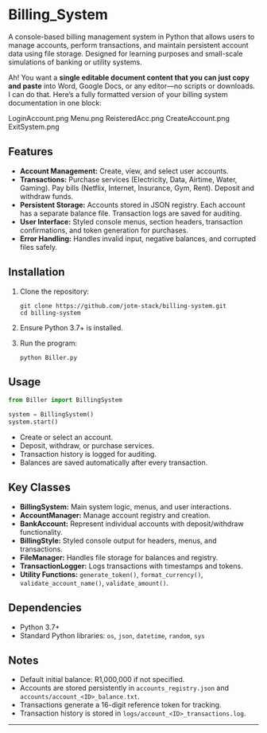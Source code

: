 # Billing_System
A console-based billing management system in Python that allows users to manage accounts, perform transactions, and maintain persistent account data using file storage. Designed for learning purposes and small-scale simulations of banking or utility systems.

Ah! You want a **single editable document content that you can just copy and paste** into Word, Google Docs, or any editor—no scripts or downloads. I can do that. Here’s a fully formatted version of your billing system documentation in one block:

LoginAccount.png
Menu.png
ReisteredAcc.png
CreateAccount.png
ExitSystem.png

## Features

* **Account Management:** Create, view, and select user accounts.
* **Transactions:** Purchase services (Electricity, Data, Airtime, Water, Gaming). Pay bills (Netflix, Internet, Insurance, Gym, Rent). Deposit and withdraw funds.
* **Persistent Storage:** Accounts stored in JSON registry. Each account has a separate balance file. Transaction logs are saved for auditing.
* **User Interface:** Styled console menus, section headers, transaction confirmations, and token generation for purchases.
* **Error Handling:** Handles invalid input, negative balances, and corrupted files safely.

## Installation

1. Clone the repository:

   ```
   git clone https://github.com/jotm-stack/billing-system.git
   cd billing-system
   ```
2. Ensure Python 3.7+ is installed.
3. Run the program:

   ```
   python Biller.py
   ```

## Usage

```python
from Biller import BillingSystem

system = BillingSystem()
system.start()
```

* Create or select an account.
* Deposit, withdraw, or purchase services.
* Transaction history is logged for auditing.
* Balances are saved automatically after every transaction.

## Key Classes

* **BillingSystem:** Main system logic, menus, and user interactions.
* **AccountManager:** Manage account registry and creation.
* **BankAccount:** Represent individual accounts with deposit/withdraw functionality.
* **BillingStyle:** Styled console output for headers, menus, and transactions.
* **FileManager:** Handles file storage for balances and registry.
* **TransactionLogger:** Logs transactions with timestamps and tokens.
* **Utility Functions:** `generate_token()`, `format_currency()`, `validate_account_name()`, `validate_amount()`.

## Dependencies

* Python 3.7+
* Standard Python libraries: `os`, `json`, `datetime`, `random`, `sys`

## Notes

* Default initial balance: R1,000,000 if not specified.
* Accounts are stored persistently in `accounts_registry.json` and `accounts/account_<ID>_balance.txt`.
* Transactions generate a 16-digit reference token for tracking.
* Transaction history is stored in `logs/account_<ID>_transactions.log`.

---
